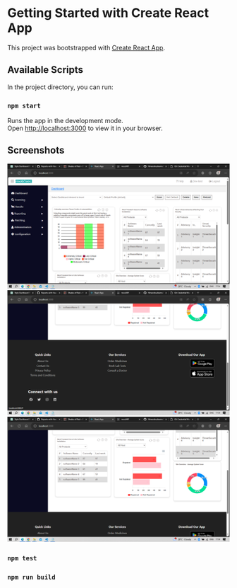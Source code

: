 # Getting Started with Create React App

This project was bootstrapped with [Create React App](https://github.com/facebook/create-react-app).

## Available Scripts

In the project directory, you can run:

### `npm start`

Runs the app in the development mode.\
Open [http://localhost:3000](http://localhost:3000) to view it in your browser.

## Screenshots

![App Screenshot](./screenshots/screenshot.png)
![App Screenshot](./screenshots/Screenshot%20(142).png)
![App Screenshot](./screenshots/Screenshot%20(143).png)



### `npm test`


### `npm run build`

